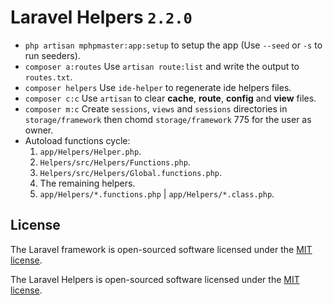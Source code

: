 # Laravel Helpers `2.2.0`

- `php artisan mphpmaster:app:setup` to setup the app (Use `--seed` or `-s` to run seeders).
- `composer a:routes` Use `artisan route:list` and write the output to `routes.txt`.
- `composer helpers` Use `ide-helper` to regenerate ide helpers files.
- `composer c:c` Use `artisan` to clear **cache**, **route**, **config** and **view** files.
- `composer m:c` Create `sessions`, `views` and `sessions` directories in `storage/framework` then chomd `storage/framework` 775 for the user as owner.
- Autoload functions cycle:
    1. `app/Helpers/Helper.php`.
    2. `Helpers/src/Helpers/Functions.php`.
    3. `Helpers/src/Helpers/Global.functions.php`.
    4. The remaining helpers.
    5. `app/Helpers/*.functions.php` | `app/Helpers/*.class.php`.


## License

The Laravel framework is open-sourced software licensed under the [MIT license](https://opensource.org/licenses/MIT).

The Laravel Helpers is open-sourced software licensed under the [MIT license](https://opensource.org/licenses/MIT).
